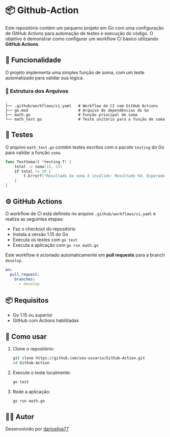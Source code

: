 # 📦 Github-Action

Este repositório contém um pequeno projeto em Go com uma configuração de GitHub Actions para automação de testes e execução do código. O objetivo é demonstrar como configurar um workflow CI básico utilizando **GitHub Actions**.

## 🚀 Funcionalidade

O projeto implementa uma simples função de soma, com um teste automatizado para validar sua lógica.

### 📁 Estrutura dos Arquivos

```
.
├── .github/workflows/ci.yaml   # Workflow de CI com GitHub Actions
├── go.mod                      # Arquivo de dependências do Go
├── math.go                     # Função principal de soma
└── math_test.go                # Teste unitário para a função de soma
```

## 🧪 Testes

O arquivo `math_test.go` contém testes escritos com o pacote `testing` do Go para validar a função `soma`.

```go
func TestSoma(t *testing.T) {
    total := soma(15, 15)
    if total != 30 {
        t.Errorf("Resultado da soma é inválido: Resultado %d. Esperado: %d", total, 30)
    }
}
```

## ⚙️ GitHub Actions

O workflow de CI está definido no arquivo `.github/workflows/ci.yaml` e realiza as seguintes etapas:

- Faz o checkout do repositório
- Instala a versão 1.15 do Go
- Executa os testes com `go test`
- Executa a aplicação com `go run math.go`

Este workflow é acionado automaticamente em **pull requests** para a branch `develop`.

```yaml
on:
  pull_request:
    branches:
      - develop
```

## 📦 Requisitos

- Go 1.15 ou superior
- GitHub com Actions habilitadas

## 📌 Como usar

1. Clone o repositório:
   ```bash
   git clone https://github.com/seu-usuario/Github-Action.git
   cd Github-Action
   ```

2. Execute o teste localmente:
   ```bash
   go test
   ```

3. Rode a aplicação:
   ```bash
   go run math.go
   ```

## 👨‍💻 Autor

Desenvolvido por [dariosilva77](https://github.com/darionewton7)
